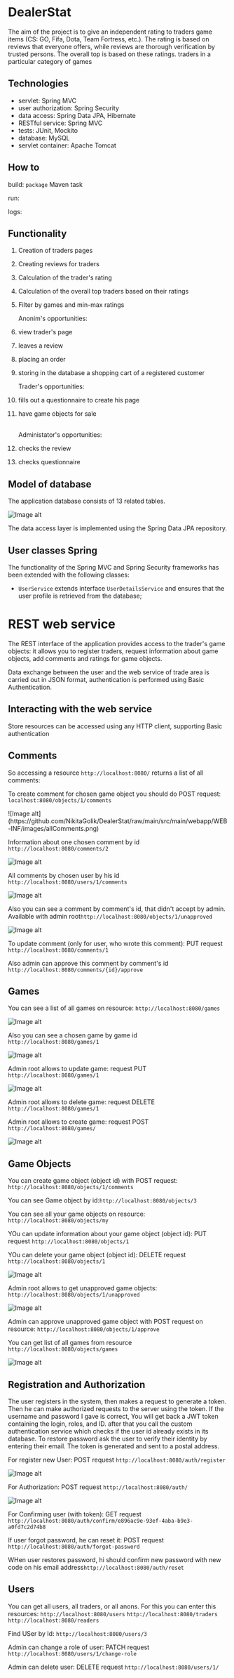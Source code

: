 # DealerStat
The aim of the project is to give an independent rating to traders
game items (CS: GO, Fifa, Dota, Team Fortress, etc.). The rating is based on
reviews that everyone offers, while reviews are thorough
verification by trusted persons. The overall top is based on these ratings.
traders in a particular category of games

<h2>Technologies</h2>

<ul class="discharged">
    <li>servlet: Spring MVC</li>
    <li>user authorization: Spring Security</li>
    <li>data access: Spring Data JPA, Hibernate</li>
    <li>RESTful service: Spring MVC</li>
    <li>tests: JUnit, Mockito</li>
    <li>database: MySQL</li>
    <li>servlet container: Apache Tomcat</li>
</ul>

<h2>How to</h2>

<p>
<p>build: <code>package</code> Maven task
<p>run: <code></code>
<p>logs: <code></code>

<h2>Functionality</h2>

1. Creation of traders pages
2. Creating reviews for traders
3. Calculation of the trader's rating
4. Calculation of the overall top traders based on their ratings
5. Filter by games and min-max ratings

    Anonim's opportunities:
            <p> <li> view trader's page</li> </p>
            <p><li>leaves a review</li></p>
            <p><li>placing an order</li></p>
            <p><li>storing in the database a shopping cart of a registered customer</li></p>
  
    Trader's opportunities:
            <p><li>fills out a questionnaire to create his page</li></p>
            <p><li>have game objects for sale</li></p>
        </ul>        
    Administator's opportunities:
            <p><li>checks the review</li></p>
            <p><li>checks questionnaire</li></p>
        </ul>

<h2>Model of database</h2>
<p>The application database consists of 13 related tables.</p>

![Image alt](https://github.com/NikitaGolik/DealerStat/raw/main/src/main/resources/mydb.png)

<p>The data access layer is implemented using the Spring Data JPA repository.</p>

<h2>User classes Spring</h2>
<p>
The functionality of the Spring MVC and Spring Security frameworks has been extended with the following classes:</p>
<ul class="discharged">
    <li><code>UserService</code> extends interface <code>UserDetailsService</code>
        and ensures that the user profile is retrieved from the database;</li>  
   </ul>
   
   <h1>REST web service</h1>
   <p>The REST interface of the application provides access to the trader's game objects: it allows you to register traders, 
   request information about game objects, add comments and ratings for game objects.</p>
   <p>Data exchange between the user and the web service of trade area is carried out in JSON format, authentication is 
   performed using Basic Authentication.</p>
   
<h2>Interacting with the web service</h2>   
<p>Store resources can be accessed using any HTTP client,
       supporting Basic authentication</p>
<h2>Comments</h2> 
<p>So accessing a resource <code>http://localhost:8080/</code>
           returns a list of all comments:</p>
    
           
<p>To create comment for chosen game object you should do POST request: <code>localhost:8080/objects/1/comments</code></p>           
![Image alt](https://github.com/NikitaGolik/DealerStat/raw/main/src/main/webapp/WEB-INF/images/allComments.png)

<p>Information about one chosen comment by id <code>http://localhost:8080/comments/2</code></p>

![Image alt](https://github.com/NikitaGolik/DealerStat/raw/main/src/main/webapp/WEB-INF/images/getCommentById.png)

<p>All comments by chosen user by his id <code>http://localhost:8080/users/1/comments</code></p>

![Image alt](https://github.com/NikitaGolik/DealerStat/raw/main/src/main/webapp/WEB-INF/images/COmmentsByUser.png)

<p>Also you can see a comment by comment's id, that didn't accept by admin. Available with admin root<code>http://localhost:8080/objects/1/unapproved</code></p>

![Image alt](https://github.com/NikitaGolik/DealerStat/raw/main/src/main/webapp/WEB-INF/images/GEtUnapprovedComment.png)
<p>To update comment (only for user, who wrote this comment): PUT request <code>http://localhost:8080/comments/1</code></p>
<p>Also admin can approve this comment by comment's id <code>http://localhost:8080/comments/{id}/approve</code></p>

<h2> Games</h2>
<p>You can see a list of all games on resource: <code>http://localhost:8080/games</code></p>

![Image alt](https://github.com/NikitaGolik/DealerStat/raw/main/src/main/webapp/WEB-INF/images/GamesAll.png)

<p>Also you can see a chosen game by game id <code>http://localhost:8080/games/1</code></p>

![Image alt](https://github.com/NikitaGolik/DealerStat/raw/main/src/main/webapp/WEB-INF/images/GameById.png)

<p>Admin root allows to update game: request PUT <code>http://localhost:8080/games/1</code></p>

![Image alt](https://github.com/NikitaGolik/DealerStat/raw/main/src/main/webapp/WEB-INF/images/updateGame.png)

<p>Admin root allows to delete game: request DELETE <code>http://localhost:8080/games/1</code></p>
<p>Admin root allows to create game: request POST <code>http://localhost:8080/games/</code></p>

![Image alt](https://github.com/NikitaGolik/DealerStat/raw/main/src/main/webapp/WEB-INF/images/CreateGame.png)

<h2>Game Objects </h2>

<p>You can create game object (object id) with POST request: <code>http://localhost:8080/objects/1/comments</code></p>
<p>You can see Game object by id:<code>http://localhost:8080/objects/3</code></p>
<p>You can see all your game objects on resource: <code>http://localhost:8080/objects/my</code></p>
<p>YOu can update information about your game object (object id): PUT request <code>http://localhost:8080/objects/1</code></p>
<p>YOu can delete your game object (object id): DELETE request <code>http://localhost:8080/objects/1</code></p>

![Image alt](https://github.com/NikitaGolik/DealerStat/raw/main/src/main/webapp/WEB-INF/images/GameObjectById.png)

<p>Admin root allows to get unapproved game objects: <code>http://localhost:8080/objects/1/unapproved</code></p>

![Image alt](https://github.com/NikitaGolik/DealerStat/raw/main/src/main/webapp/WEB-INF/images/GEtUnapprovedGameobject.png)

<p>Admin can approve unapproved game object with POST request on resource: <code>http://localhost:8080/objects/1/approve</code></p>

<p>You can get list of all games from resource <code>http://localhost:8080/objects/games</code> </p>

![Image alt](https://github.com/NikitaGolik/DealerStat/raw/main/src/main/webapp/WEB-INF/images/FindGameObjectByGame.png)

<h2>Registration and Authorization</h2>
The user registers in the system, then makes a request to generate a token. Then he can make authorized requests to the 
server using the token.
If the username and password I gave is correct, You will get back a JWT token containing the login, roles, and ID. after 
that you call the custom authentication service which checks if the user id already exists in its database.
To restore password ask the user to verify their identity by entering their email.
The token is generated and sent to a postal address.

<p>For register new User: POST request <code>http://localhost:8080/auth/register</code> </p>

![Image alt](https://github.com/NikitaGolik/DealerStat/raw/main/src/main/webapp/WEB-INF/images/Register.png)
<p>For Authorization: POST request <code>http://localhost:8080/auth/</code> </p>

![Image alt](https://github.com/NikitaGolik/DealerStat/raw/main/src/main/webapp/WEB-INF/images/Register.png)
<p>For Confirming user (with token): GET request <code>http://localhost:8080/auth/confirm/e896ac9e-93ef-4aba-b9e3-a0fd7c2d74b8</code></p>
<p>If user forgot password, he can reset it: POST request <code>http://localhost:8080/auth/forgot-password</code></p>
<p>WHen user restores password, hi should confirm new password with new code on his email address<code>http://localhost:8080/auth/reset</code></p>
<h2>Users</h2>
<p>You can get all users, all traders, or all anons. For this you can enter this resources:
<code>http://localhost:8080/users</code>
<code>http://localhost:8080/traders</code>
<code>http://localhost:8080/readers</code>
</p>
<p>Find USer by Id: <code>http://localhost:8080/users/3</code></p>
<p>Admin can change a role of user: PATCH request <code>http://localhost:8080/users/1/change-role</code></p>
<p>Admin can delete user: DELETE request <code>http://localhost:8080/users/1/</code></p>





